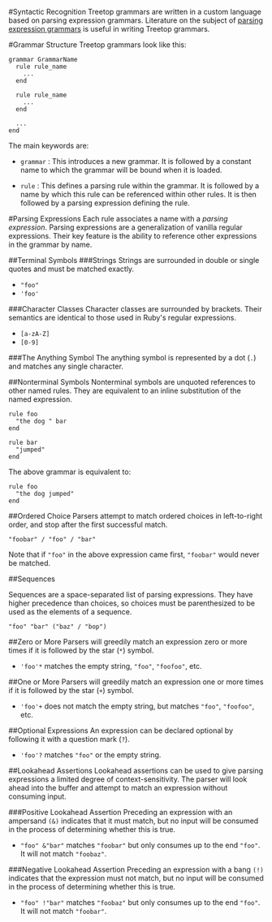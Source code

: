 #Syntactic Recognition 
Treetop grammars are written in a custom language based on parsing expression grammars. Literature on the subject of <a href="http://en.wikipedia.org/wiki/Parsing_expression_grammar">parsing expression grammars</a> is useful in writing Treetop grammars.

#Grammar Structure
Treetop grammars look like this:

    grammar GrammarName
      rule rule_name
        ...
      end
      
      rule rule_name
        ...
      end
      
      ...
    end

The main keywords are:

* `grammar` : This introduces a new grammar. It is followed by a constant name to which the grammar will be bound when it is loaded.

* `rule` : This defines a parsing rule within the grammar. It is followed by a name by which this rule can be referenced within other rules. It is then followed by a parsing expression defining the rule.

#Parsing Expressions
Each rule associates a name with a _parsing expression_. Parsing expressions are a generalization of vanilla regular expressions. Their key feature is the ability to reference other expressions in the grammar by name.

##Terminal Symbols
###Strings
Strings are surrounded in double or single quotes and must be matched exactly.

* `"foo"`
* `'foo'`
  
###Character Classes
Character classes are surrounded by brackets. Their semantics are identical to those used in Ruby's regular expressions.

* `[a-zA-Z]`
* `[0-9]`

###The Anything Symbol
The anything symbol is represented by a dot (`.`) and matches any single character.

##Nonterminal Symbols
Nonterminal symbols are unquoted references to other named rules. They are equivalent to an inline substitution of the named expression.

    rule foo
      "the dog " bar
    end
    
    rule bar
      "jumped"
    end

The above grammar is equivalent to:

    rule foo
      "the dog jumped"
    end

##Ordered Choice
Parsers attempt to match ordered choices in left-to-right order, and stop after the first successful match.

    "foobar" / "foo" / "bar"
    
Note that if `"foo"` in the above expression came first, `"foobar"` would never be matched.

##Sequences

Sequences are a space-separated list of parsing expressions. They have higher precedence than choices, so choices must be parenthesized to be used as the elements of a sequence. 

    "foo" "bar" ("baz" / "bop")

##Zero or More
Parsers will greedily match an expression zero or more times if it is followed by the star (`*`) symbol.

* `'foo'*` matches the empty string, `"foo"`, `"foofoo"`, etc.

##One or More
Parsers will greedily match an expression one or more times if it is followed by the star (`+`) symbol.

* `'foo'+` does not match the empty string, but matches `"foo"`, `"foofoo"`, etc.

##Optional Expressions
An expression can be declared optional by following it with a question mark (`?`).

* `'foo'?` matches `"foo"` or the empty string.

##Lookahead Assertions
Lookahead assertions can be used to give parsing expressions a limited degree of context-sensitivity. The parser will look ahead into the buffer and attempt to match an expression without consuming input.

###Positive Lookahead Assertion
Preceding an expression with an ampersand `(&)` indicates that it must match, but no input will be consumed in the process of determining whether this is true.

* `"foo" &"bar"` matches `"foobar"` but only consumes up to the end `"foo"`. It will not match `"foobaz"`.

###Negative Lookahead Assertion
Preceding an expression with a bang `(!)` indicates that the expression must not match, but no input will be consumed in the process of determining whether this is true.

* `"foo" !"bar"` matches `"foobaz"` but only consumes up to the end `"foo"`. It will not match `"foobar"`.
